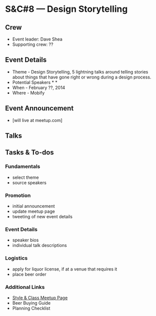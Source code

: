 # S&C#8 — Design Storytelling

## Crew

* Event leader: Dave Shea
* Supporting crew: ??

## Event Details
* Theme - Design Storytelling, 5 lightning talks around telling stories about things that have gone right or wrong during a design process.
* Potential Speakers
	*
	*
* When - February ??, 2014
* Where - Mobify

## Event Announcement

* [will live at meetup.com]

## Talks


## Tasks & To-dos

### Fundamentals

* select theme
* source speakers

### Promotion

* initial announcement
* update meetup page
* tweeting of new event details

### Event Details

* speaker bios
* individual talk descriptions

### Logistics

* apply for liquor license, if at a venue that requires it
* place beer order

### Additional Links

* [Style & Class Meetup Page](http://www.meetup.com/styleandclass/)
* Beer Buying Guide
* Planning Checklist